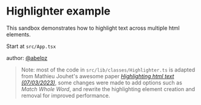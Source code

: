 # Highlighter example

This sandbox demonstrates how to highlight text across multiple html elements.

Start at `src/App.tsx`

author: [@abelpz](https://github.com/abelpz)

> Note: most of the code in `src/lib/classes/Highlighter.ts` is adapted from Mathieu Jouhet's awesome paper [*Highlighting html text (07/03/2023)*](https://observablehq.com/@daformat/highlighting-html-text), some changes were made to add options such as *Match Whole Word*, and rewrite the highlighting element creation and removal for improved performance.